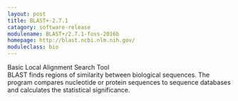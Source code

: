 ```yaml
---
layout: post
title: BLAST+-2.7.1 
catagory: software-release
modulename: BLAST+/2.7.1-foss-2016b
homepage: http://blast.ncbi.nlm.nih.gov/
moduleclass: bio
---
```

Basic Local Alignment Search Tool<br>
BLAST finds regions of similarity between biological sequences. The program compares nucleotide or protein    sequences to sequence databases and calculates the statistical significance.
